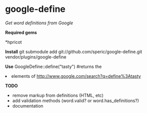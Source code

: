 google-define
============

*Get word definitions from Google*

**Required gems**

*hpricot

**Install**
	git submodule add git://github.com/speric/google-define.git vendor/plugins/google-define

**Use**
	GoogleDefine::define("tasty") #returns the <li> elements of http://www.google.com/search?q=define%3Atasty

**TODO**
* remove markup from definitions (HTML, etc)
* add validation methods (word.valid? or word.has_definitions?)
* documentation

